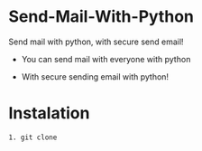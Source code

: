 # Send-Mail-With-Python
Send mail with python, with secure send email!

- You can send mail with everyone with python

- With secure sending email with python!

# Instalation

```code
1. git clone 
